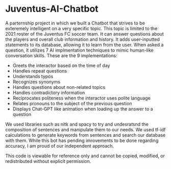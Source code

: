 # Juventus-AI-Chatbot
A parternship project in which we built a Chatbot that strives to be exteremely intelligent on a very specific topic. This topic is limited to the 2021 roster of the Juventus FC soccer team. It can answer questions about the players and overall club information and history. It adds user-inputted statements to its database, allowing it to learn from the user. When asked a question, it utilizes 7 AI implmentation techniques to mimic human-like conversation skills. 
These are the 9 implementations:
- Greets the interactor based on the time of day
- Handles repeat questions
- Understands typos
- Recognizes synonyms
- Handles questions about non-related topics
- Handles contradictory information
- Reciprocates politeness when the interactor uses polite language
- Relates pronouns to the subject of the previous question
- Displays Chat-GPT like animation when loading up the answer to a question

We used libraries such as nltk and spacy to try and undesratsnd the composition of sentences and manipulate them to our needs. We used tf-idf calculations to generate keywords from sentences and search our database with them. While this bot has pending imrovements to be done regarding accuracy, I am proud of our independent approach.

This code is viewable for reference only and cannot be copied, modified, or redistributed without explicit permission.

